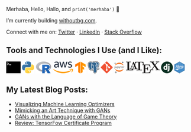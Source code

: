 Merhaba, Hello, Hallo, and `print('merhaba')` 👋

I’m currently building [withoutbg.com](www.withoutbg.com). 

Connect with me on: 
<a href="https://twitter.com/imrankocabiyik" target="_blank">Twitter</i></a>
·
<a href="https://www.linkedin.com/in/imrankocabiyik/" target="_blank">LinkedIn</i></a>
·
<a href="https://stackoverflow.com/users/5070121/imran-kocabiyik" target="_blank">Stack Overflow</i></a>

## Tools and Technologies I Use (and I Like):  
![Linux](https://raw.githubusercontent.com/kocabiyik/kocabiyik/master/images/bash.png)
![Python](https://raw.githubusercontent.com/kocabiyik/kocabiyik/master/images/py.png)
![R](https://raw.githubusercontent.com/kocabiyik/kocabiyik/master/images/rstat.png)
![AWS](https://raw.githubusercontent.com/kocabiyik/kocabiyik/master/images/aws.png)
![TensorFlow](https://raw.githubusercontent.com/kocabiyik/kocabiyik/master/images/tf.png)
![Postgres](https://raw.githubusercontent.com/kocabiyik/kocabiyik/master/images/pg.png)
![Git](https://raw.githubusercontent.com/kocabiyik/kocabiyik/master/images/git.png)
![Jupyter](https://raw.githubusercontent.com/kocabiyik/kocabiyik/master/images/jupyter.png)
![Latex](https://raw.githubusercontent.com/kocabiyik/kocabiyik/master/images/latex.png)
![Django](https://raw.githubusercontent.com/kocabiyik/kocabiyik/master/images/dj.png)
![Shiny](https://raw.githubusercontent.com/kocabiyik/kocabiyik/master/images/shiny.png)

## My Latest Blog Posts:

- [Visualizing Machine Learning Optimizers](https://www.ikocabiyik.com/deep-learning/visualizing-ml-optimizers/)
- [Mimicking an Art Technique with GANs](https://www.ikocabiyik.com/deep-learning/replicating-loomis-method-with-gan-models/)
- [GANs with the Language of Game Theory](https://www.ikocabiyik.com/deep-learning/gan-review/)
- [Review: TensorFow Certificate Program](https://www.ikocabiyik.com/deep-learning/tensorflow-certificate-program/)

